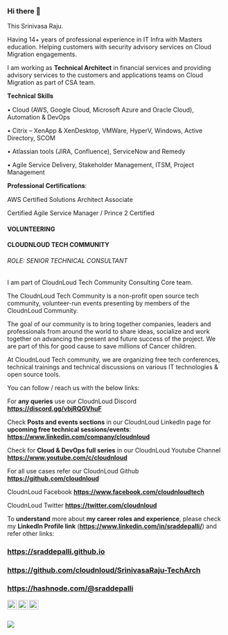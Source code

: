### Hi there 👋

<!--
**sraddepalli/sraddepalli** is a ✨ _special_ ✨ repository because its `README.md` (this file) appears on your GitHub profile.

Here are some ideas to get you started:

- 🔭 I’m currently working on ...
- 🌱 I’m currently learning ...
- 👯 I’m looking to collaborate on ...
- 🤔 I’m looking for help with ...
- 💬 Ask me about ...
- 📫 How to reach me: ...
- 😄 Pronouns: ...
- ⚡ Fun fact: ...
-->

This Srinivasa Raju.

Having 14+ years of professional experience in IT Infra with Masters education. Helping customers with security advisory services on Cloud Migration engagements.

I am working as **Technical Architect** in financial services and providing advisory services to the customers and applications teams on Cloud Migration as part of CSA team. 

𝐓𝐞𝐜𝐡𝐧𝐢𝐜𝐚𝐥 𝐒𝐤𝐢𝐥𝐥𝐬

• Cloud (AWS, Google Cloud, Microsoft Azure and Oracle Cloud), Automation & DevOps

• Citrix – XenApp & XenDesktop, VMWare, HyperV, Windows, Active Directory, SCOM

• Atlassian tools (JIRA, Confluence), ServiceNow and Remedy

• Agile Service Delivery, Stakeholder Management, ITSM, Project Management


𝐏𝐫𝐨𝐟𝐞𝐬𝐬𝐢𝐨𝐧𝐚𝐥 𝐂𝐞𝐫𝐭𝐢𝐟𝐢𝐜𝐚𝐭𝐢𝐨𝐧𝐬:

AWS Certified Solutions Architect Associate

Certified Agile Service Manager / Prince 2 Certified



#### VOLUNTEERING

#### CLOUDNLOUD TECH COMMUNITY

###### ROLE: SENIOR TECHNICAL CONSULTANT

<P>
I am part of CloudnLoud Tech Community Consulting Core team.

The CloudnLoud Tech Community is a non-profit open source tech community, volunteer-run events presenting by members of the CloudnLoud Community.

The goal of our community is to bring together companies, leaders and professionals from around the world to share ideas, socialize and work together on advancing the present and future success of the project. We are part of this for good cause to save millions of Cancer children.

At CloudnLoud Tech community, we are organizing free tech conferences, technical trainings and technical discussions on various IT technologies & open source tools.

</p>

You can follow / reach us with the below links:

For **any queries** use our CloudnLoud Discord **https://discord.gg/vbjRQGVhuF**
	
Check **Posts and events sections** in our CloudnLoud LinkedIn page for **upcoming free technical sessions/events**: **https://www.linkedin.com/company/cloudnloud**
	
Check for **Cloud & DevOps full series** in our CloudnLoud Youtube Channel  **https://www.youtube.com/c/cloudnloud**
	
For all use cases refer our CloudnLoud Github **https://github.com/cloudnloud**
     
CloudnLoud Facebook **https://www.facebook.com/cloudnloudtech**
	
CloudnLoud Twitter **https://twitter.com/cloudnloud**			  
			     

To **understand** more about **my career roles and experience**, please check my **LinkedIn Profile link** (**https://www.linkedin.com/in/sraddepalli/**) and refer other links: 

### https://sraddepalli.github.io

### https://github.com/cloudnloud/SrinivasaRaju-TechArch

### https://hashnode.com/@sraddepalli


<a href="https://twitter.com/sraddepalli">
  <img align="left" alt="Twitter" width="22px" src="https://cdn.jsdelivr.net/npm/simple-icons@v3/icons/twitter.svg" />
</a>
<a href="https://linkedin.com/in/sraddepalli">
  <img align="left" alt="Linkedin" width="22px" src="https://cdn.jsdelivr.net/npm/simple-icons@v3/icons/linkedin.svg" />
</a>
<a href="https://github.com/sraddepalli">
  <img align="left" alt="Github" width="22px" src="https://cdn.jsdelivr.net/npm/simple-icons@v3/icons/github.svg" />
</a>


<br/>
<br/>

<!--

<p align="center"> 
  Visitor count<br>
  <img src="https://profile-counter.glitch.me/sraddepalli/count.svg" />
</p>

           
  -->    


<!-- hitwebcounter Code START              


<p>
<img src="https://hitwebcounter.com/counter/counter.php?page=7979204&style=0002&nbdigits=9&type=page&initCount=10000"/>   

</p>

    -->    



<!-- <p align="left"> <img src="https://komarev.com/ghpvc/?username=sraddepalli&label=Views&color=blue&style=plastic" alt="sraddepalli" /> </p>

  -->  
  
  <p align="left"> 
  
  <img src="https://profile-counter.glitch.me/sraddepalli/count.svg" label=Views color=blue style=plastic />
</p>
